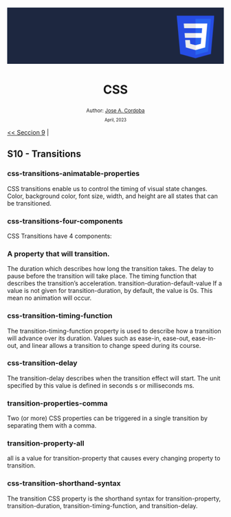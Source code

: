 <div align="center">


![Day 5](./images/banners/css.png)

  <h1> CSS </h1>
  

  <sub>Author:
  <a href="" target="_blank">Jose A. Cordoba</a><br>
  <small> April, 2023</small>
  </sub>
</div>

[<< Seccion 9](https://github.com/josemek098dev/001-Docs-web-development/blob/master/02-Fronted/02.9-CSS_LearnResponsiveDesign.md) | 

## S10 - Transitions

### css-transitions-animatable-properties
CSS transitions enable us to control the timing of visual state changes. Color, background color, font size, width, and height are all states that can be transitioned.

### css-transitions-four-components
CSS Transitions have 4 components:

### A property that will transition.
The duration which describes how long the transition takes.
The delay to pause before the transition will take place.
The timing function that describes the transition’s acceleration.
transition-duration-default-value
If a value is not given for transition-duration, by default, the value is 0s. This mean no animation will occur.

### css-transition-timing-function
The transition-timing-function property is used to describe how a transition will advance over its duration. Values such as ease-in, ease-out, ease-in-out, and linear allows a transition to change speed during its course.

### css-transition-delay
The transition-delay describes when the transition effect will start. The unit specified by this value is defined in seconds s or milliseconds ms.

### transition-properties-comma
Two (or more) CSS properties can be triggered in a single transition by separating them with a comma.

### transition-property-all
all is a value for transition-property that causes every changing property to transition.

### css-transition-shorthand-syntax
The transition CSS property is the shorthand syntax for transition-property, transition-duration, transition-timing-function, and transition-delay.

